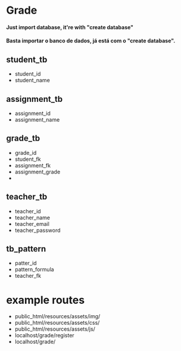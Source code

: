 
# Grade
#### Just import database, it're with "create database"
#### Basta importar o banco de dados, já está com o "create database".

## student_tb
- student_id
- student_name

## assignment_tb
- assignment_id
- assignment_name

## grade_tb
- grade_id
- student_fk
- assignment_fk
- assignment_grade
- 
## teacher_tb
- teacher_id
- teacher_name
- teacher_email
- teacher_password

## tb_pattern
- patter_id
- pattern_formula
- teacher_fk

# example routes
- public_html/resources/assets/img/
- public_html/resources/assets/css/
- public_html/resources/assets/js/
- localhost/grade/register
- localhost/grade/